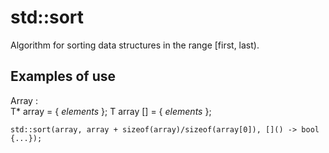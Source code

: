 # std::sort
Algorithm for sorting data structures in the range \[first, last\).

## Examples of use
Array :  
T* array = { _elements_ };
T array [] = { _elements_ };
```
std::sort(array, array + sizeof(array)/sizeof(array[0]), []() -> bool {...});
```